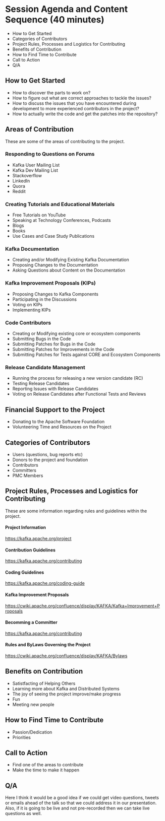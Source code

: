 
# Session Agenda and Content Sequence (40 minutes)

- How to Get Started 
- Categories of Contributors
- Project Rules, Processes and Logistics for Contributing
- Benefits of Contribution
- How to Find Time to Contribute 
- Call to Action
- Q/A

## How to Get Started 
- How to discover the parts to work on? 
- How to figure out what are correct approaches to tackle the issues?
- How to discuss the issues that you have encountered during development to more experienced contributors in the project?
- How to actually write the code and get the patches into the repository?

## Areas of Contribution
 These are some of the areas of contributing to the project.

### Responding to Questions on Forums
- Kafka User Mailing List
- Kafka Dev Mailing List
- Stackoverflow
- LinkedIn
- Quora
- Reddit

### Creating Tutorials and Educational Materials
- Free Tutorials on YouTube
- Speaking at Technology Conferences, Podcasts
- Blogs
- Books
- Use Cases and Case Study Publications

### Kafka Documentation
- Creating and/or Modifying Existing Kafka Documentation
- Proposing Changes to the Documentation
- Asking Questions about Content on the Documentation

### Kafka Improvement Proposals (KIPs)
- Proposing Changes to Kafka Components
- Participating in the Discussions
- Voting on KIPs
- Implementing KIPs

### Code Contributors
- Creating or Modifying existing core or ecosystem components
- Submitting Bugs in the Code
- Submitting Patches for Bugs in the Code
- Submitting Patches for Improvements in the Code
- Submitting Patches for Tests against CORE and Ecosystem Components

### Release Candidate Management
- Running the process for releasing a new version candidate (RC)
- Testing Release Candidates
- Reporting Issues with Release Candidates
- Voting on Release Candidates after Functional Tests and Reviews

## Financial Support to the Project
- Donating to the Apache Software Foundation
- Volunteering Time and Resources on the Project


## Categories of Contributors
- Users (questions, bug reports etc)
- Donors to the project and foundation
- Contributors
- Committers
- PMC Members

## Project Rules, Processes and Logistics for Contributing

These are some information regarding rules and guidelines within the project.

#### Project Information
https://kafka.apache.org/project

#### Contribution Guidelines
https://kafka.apache.org/contributing

#### Coding Guidelines
https://kafka.apache.org/coding-guide

#### Kafka Improvement Proposals
https://cwiki.apache.org/confluence/display/KAFKA/Kafka+Improvement+Proposals

#### Becomming a Committer
https://kafka.apache.org/contributing

#### Rules and ByLaws Governing the Project 
https://cwiki.apache.org/confluence/display/KAFKA/Bylaws

## Benefits on Contribution
- Satistfacting of Helping Others
- Learning more about Kafka and Distributed Systems
- The joy of seeing the project improve/make progress
- Fun
- Meeting new people

## How to Find Time to Contribute 
- Passion/Dedication
- Priorities

## Call to Action
- Find one of the areas to contribute
- Make the time to make it happen

## Q/A
Here I think it would be a good idea if we could get video questions, tweets or emails ahead of the talk so that we could address it in our presentation. Also, if it is going to be live and not pre-recorded then we can take live questions as well.



